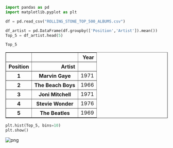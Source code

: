 ```python
import pandas as pd
import matplotlib.pyplot as plt
```


```python
df = pd.read_csv("ROLLING_STONE_TOP_500_ALBUMS.csv")
```


```python
df_artist = pd.DataFrame(df.groupby(['Position','Artist']).mean())
Top_5 = df_artist.head(5)
```


```python
Top_5
```




<div>
<style scoped>
    .dataframe tbody tr th:only-of-type {
        vertical-align: middle;
    }

    .dataframe tbody tr th {
        vertical-align: top;
    }

    .dataframe thead th {
        text-align: right;
    }
</style>
<table border="1" class="dataframe">
  <thead>
    <tr style="text-align: right;">
      <th></th>
      <th></th>
      <th>Year</th>
    </tr>
    <tr>
      <th>Position</th>
      <th>Artist</th>
      <th></th>
    </tr>
  </thead>
  <tbody>
    <tr>
      <th>1</th>
      <th>Marvin Gaye</th>
      <td>1971</td>
    </tr>
    <tr>
      <th>2</th>
      <th>The Beach Boys</th>
      <td>1966</td>
    </tr>
    <tr>
      <th>3</th>
      <th>Joni Mitchell</th>
      <td>1971</td>
    </tr>
    <tr>
      <th>4</th>
      <th>Stevie Wonder</th>
      <td>1976</td>
    </tr>
    <tr>
      <th>5</th>
      <th>The Beatles</th>
      <td>1969</td>
    </tr>
  </tbody>
</table>
</div>




```python
plt.hist(Top_5, bins=10)
plt.show()
```




    
![png](Portfolio_data_visualization_files/Portfolio_data_visualization_4_0.png)
    




```python

```
